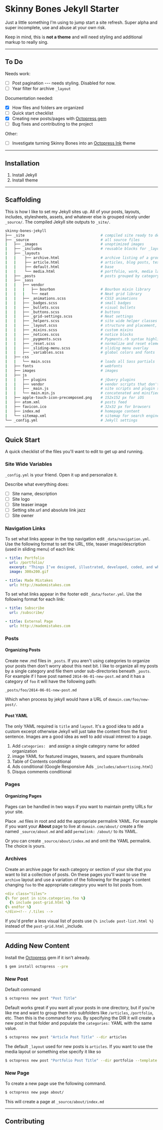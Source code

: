 # Skinny Bones Jekyll Starter

Just a little something I'm using to jump start a site refresh. Super alpha and super incomplete, use and abuse at your own risk.

Keep in mind, this is **not a theme** and will need styling and additional markup to really sing.

---

## To Do

Needs work:

- [ ] Post pagination --- needs styling. Disabled for now.
- [ ] Year filter for archive `_layout`

Documentation needed:

- [x] How files and folders are organized
- [ ] Quick start checklist
- [x] Creating new posts/pages with [Octopress gem](https://github.com/octopress/octopress)
- [ ] Bug fixes and contributing to the project

Other:

- [ ] Investigate turning Skinny Bones into an [Octopress Ink](https://github.com/octopress/ink) theme

---

## Installation

1. Install Jekyll
2. Install theme

---

## Scaffolding

This is how I like to set my Jekyll sites up. All of your posts, layouts, includes, stylesheets, assets, and whatever else is grouped nicely under `_source/`. The compiled Jekyll site outputs to `_site/`.

``` bash
skinny-bones-jekyll
├── _site                                   # compiled site ready to deploy
├── _source                                 # all source files
|   ├── _images                             # unoptimized images
|   ├── _includes                           # reusable blocks for _layouts
|   ├── _layouts
|   |    ├── archive.html                   # archive listing of a group of posts or collection
|   |    ├── article.html                   # articles, blog posts, text heavy material layout
|   |    ├── default.html                   # base
|   |    └── media.html                     # portfolio, work, media layout
|   ├── _posts                              # posts grouped by category for sanity
|   ├── _sass
|   |   ├── vendor                          
|   |   |   ├── bourbon                     # Bourbon mixin library   
|   |   |   └── neat                        # Neat grid library
|   |   ├── _animations.scss                # CSS3 animations
|   |   ├── _badges.scss                    # small badges
|   |   ├── _bullets.scss                   # visual bullets
|   |   ├── _buttons.scss                   # buttons
|   |   ├── _grid-settings.scss             # Neat settings         
|   |   ├── _helpers.scss                   # site wide helper classes
|   |   ├── _layout.scss                    # structure and placement, the bulk of the design
|   |   ├── _mixins.scss                    # custom mixins
|   |   ├── _notices.scss                   # notice blocks
|   |   ├── _pygments.scss                  # Pygments.rb syntax highlighting
|   |   ├── _reset.scss                     # normalize and reset elements
|   |   ├── _sliding-menu.scss              # sliding menu overlay
|   |   ├── _variables.scss                 # global colors and fonts
|   ├── css
|   |   └── main.scss                       # loads all Sass partials
|   ├── fonts                               # webfonts
|   ├── images                              # images
|   ├── js
|   |   ├── plugins                         # jQuery plugins
|   |   ├── vendor                          # vendor scripts that don't get combined with the rest
|   |   ├── _main.js                        # site scripts and plugin settings go here
|   |   └── main.min.js                     # concatenated and minified site scripts
|   ├── apple-touch-icon-precomposed.png    # 152x152 px for iOS
|   ├── atom.xml                            # posts feed
|   ├── favicon.ico                         # 32x32 px for browsers
|   ├── index.md                            # homepage content
|   └── sitemap.xml                         # sitemap for search engines
└── _config.yml                             # Jekyll settings
```

---

## Quick Start

A quick checklist of the files you'll want to edit to get up and running.

### Site Wide Variables

`_config.yml` is your friend. Open it up and personalize it. 

Describe what everything does:

- [ ] Site name, description
- [ ] Site logo
- [ ] Site teaser image
- [ ] Setting site.url and absolute link jazz
- [ ] Site owner

### Navigation Links

To set what links appear in the top navigation edit `_data/navigation.yml`. Use the following format to set the URL, title, teaser image/description (used in sliding menu) of each link:

``` yaml
- title: Portfolio
  url: /portfolio/
  excerpt: "Things I’ve designed, illustrated, developed, coded, and whatever."
  image: 300x200.gif

- title: Made Mistakes
  url: http://mademistakes.com  
```

To set what links appear in the footer edit `_data/footer.yml`. Use the following format for each link:

``` yaml
- title: Subscribe
  url: /subscribe/

- title: External Page
  url: http://mademistakes.com  
```

### Posts

#### Organizing Posts

Create new .md files in `_posts`. If you aren't using categories to organize your posts then don't worry about this next bit. I like to organize all my posts by a single category and file them under sub-directories beneath `_posts`. For example if I have post named `2014-06-01-new-post.md` and it has a category of `foo` it will have the following path:

`_posts/foo/2014-06-01-new-post.md`

Which when process by jekyll would have a URL of `domain.com/foo/new-post/`.

#### Post YAML

The only YAML required is `title` and `layout`. It's a good idea to add a custom excerpt otherwise Jekyll will just take the content from the first sentence. Images are a good idea as well to add visual interest to a page.

1. Add `categories: ` and assign a single category name for added organization
2. image YAML for featured images, teasers, and square thumbnails
3. Table of Contents conditional
4. Ads conditional (Google Responsive Ads `_includes/advertising.html`)
5. Disqus comments conditional 

### Pages

#### Organizing Pages

Pages can be handled in two ways if you want to maintain pretty URLs for your site.

Place `.md` files in root and add the appropriate permalink YAML. For example if you want your **About** page to live at `domain.com/about/` create a file named `_source/about.md` and add `permalink: /about/` to its YAML.

Or you can create `_source/about/index.md` and omit the YAML permalink. The choice is yours.

### Archives

Create an archive page for each category or section of your site that you want to list a collection of posts. On these pages you'll want to use the `archive` layout and use a variation of the following for the page's content changing `foo` to the appropriate category you want to list posts from.

``` yaml
<div class="tiles">
{% for post in site.categories.foo %}
  {% include post-grid.html %}
{% endfor %}
</div><!-- /.tiles -->
```

If you'd prefer a less visual list of posts use `{% include post-list.html %}` instead of the `post-grid.html` _include.

---

## Adding New Content

Install the [Octopress](https://github.com/octopress/octopress) gem if it isn't already.

``` bash
$ gem install octopress --pre
```

### New Post

Default command

``` bash
$ octopress new post "Post Title"
```

Default works great if you want all your posts in one directory, but if you're like me and want to group them into subfolders like `/articles`, `/portfolio`, etc. Then this is the command for you. By specifying the DIR it will create a new post in that folder and populate the `categories:` YAML with the same value.

``` bash
$ octopress new post "Article Post Title" --dir articles
```

The default `_layout` used for new posts is `articles`. If you want to use the media layout or something else specify it like so

``` bash
$ octopress new post "Portfolio Post Title" --dir portfolio --template media
```

### New Page

To create a new page use the following command.

``` bash
$ octopress new page about/
```

This will create a page at `_source/about/index.md`

---

## Contributing